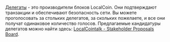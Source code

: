 [Делегаты](introduction/witness) - это производители блоков LocalCoin. Они подтверждают транзакции и обеспечивают безопасность сети. Вы можете проголосовать за стольких делегатов, за скольких пожелаете, и все они получат одинаковое количество голосов. Предлагаемые кандидатуры делегатов можно найти здесь: [LocalCointalk - Stakeholder Proposals Board](https://bocalcointalk.org/index.php/board,75.0.html).